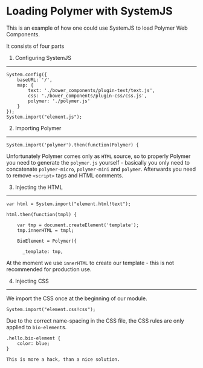 Loading Polymer with SystemJS
=============================

This is an example of how one could use SystemJS to load Polymer Web Components.


It consists of four parts

1) Configuring SystemJS
-------------------

```
System.config({
    baseURL: '/',
    map: {
        text: './bower_components/plugin-text/text.js',
        css: './bower_components/plugin-css/css.js',
        polymer: './polymer.js'
    }
});
System.import("element.js");
```

2) Importing Polymer
-----------------

```
System.import('polymer').then(function(Polymer) {
```

Unfortunately Polymer comes only as `HTML` source, so to properly Polymer you need
to generate the `polymer.js` yourself - basically you only need to concatenate 
`polymer-micro`, `polymer-mini` and `polymer`. Afterwards you need to remove `<script>` tags
and HTML comments.

3) Injecting the HTML
-----------------

```
var html = System.import("element.html!text");

html.then(function(tmpl) {

    var tmp = document.createElement('template');
    tmp.innerHTML = tmpl;

    BioElement = Polymer({

      _template: tmp,
```

At the moment we use `innerHTML` to create our template - this is not recommended
for production use.

4) Injecting CSS
-------------

We import the CSS once at the beginning of our module.

```
System.import("element.css!css");
```

Due to the correct name-spacing in the CSS file, the CSS rules are only applied
to `bio-element`s.

```
.hello.bio-element {
    color: blue;
}

This is more a hack, than a nice solution.
